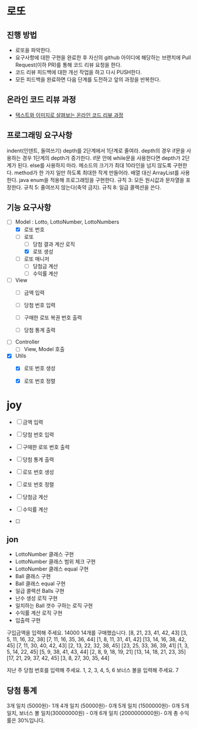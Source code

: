 # 로또
## 진행 방법
* 로또을 파악한다.
* 요구사항에 대한 구현을 완료한 후 자신의 github 아이디에 해당하는 브랜치에 Pull Request(이하 PR)를 통해 코드 리뷰 요청을 한다.
* 코드 리뷰 피드백에 대한 개선 작업을 하고 다시 PUSH한다.
* 모든 피드백을 완료하면 다음 단계를 도전하고 앞의 과정을 반복한다.

## 온라인 코드 리뷰 과정
* [텍스트와 이미지로 살펴보는 온라인 코드 리뷰 과정](https://github.com/next-step/nextstep-docs/tree/master/codereview)



## 프로그래밍 요구사항
indent(인덴트, 들여쓰기) depth를 2단계에서 1단계로 줄여라.
depth의 경우 if문을 사용하는 경우 1단계의 depth가 증가한다. if문 안에 while문을 사용한다면 depth가 2단계가 된다.
else를 사용하지 마라.
메소드의 크기가 최대 10라인을 넘지 않도록 구현한다.
method가 한 가지 일만 하도록 최대한 작게 만들어라.
배열 대신 ArrayList를 사용한다.
java enum을 적용해 프로그래밍을 구현한다.
규칙 3: 모든 원시값과 문자열을 포장한다.
규칙 5: 줄여쓰지 않는다(축약 금지).
규칙 8: 일급 콜렉션을 쓴다.


## 기능 요구사항

-[ ] Model : Lotto, LottoNumber, LottoNumbers
    -[x] 로또 번호
    -[ ] 로또
        -[ ] 당첨 결과 계산 로직 
        -[x] 로또 생성
    -[ ] 로또 매니저
        -[ ] 당첨금 계산
        -[ ] 수익률 계산

-[ ] View
    -[ ] 금액 입력
    -[ ] 당첨 번호 입력
     
    -[ ] 구매한 로또 복권 번호 출력
    -[ ] 당첨 통계 출력
     
-[ ] Controller
    -[ ] View, Model 호출

-[x] Utils
    -[x] 로또 번호 생성
    -[x] 로또 번호 정렬
    

# joy

-[ ] 금액 입력
-[ ] 당첨 번호 입력
-[ ] 구매한 로또 번호 출력
-[ ] 당첨 통계 출력
 
-[ ] 로또 번호 생성
-[ ] 로또 번호 정렬
 
-[ ] 당첨금 계산
-[ ] 수익률 계산
-[ ] 


## jon
* LottoNumber 클래스 구현
* LottoNumber 클래스 범위 체크 구현
* LottoNumber 클래스 equal 구현
* Ball 클래스 구현
* Ball 클래스 equal 구현
* 일급 콜렉션 Balls 구현
* 난수 생성 로직 구현
* 일치하는 Ball 갯수 구하는 로직 구현
* 수익률 계산 로직 구현
* 입출력 구현




구입금액을 입력해 주세요.
14000
14개를 구매했습니다.
[8, 21, 23, 41, 42, 43]
[3, 5, 11, 16, 32, 38]
[7, 11, 16, 35, 36, 44]
[1, 8, 11, 31, 41, 42]
[13, 14, 16, 38, 42, 45]
[7, 11, 30, 40, 42, 43]
[2, 13, 22, 32, 38, 45]
[23, 25, 33, 36, 39, 41]
[1, 3, 5, 14, 22, 45]
[5, 9, 38, 41, 43, 44]
[2, 8, 9, 18, 19, 21]
[13, 14, 18, 21, 23, 35]
[17, 21, 29, 37, 42, 45]
[3, 8, 27, 30, 35, 44]

지난 주 당첨 번호를 입력해 주세요.
1, 2, 3, 4, 5, 6
보너스 볼을 입력해 주세요.
7

당첨 통계
---------
3개 일치 (5000원)- 1개
4개 일치 (50000원)- 0개
5개 일치 (1500000원)- 0개
5개 일치, 보너스 볼 일치(30000000원) - 0개
6개 일치 (2000000000원)- 0개
총 수익률은 30%입니다.
